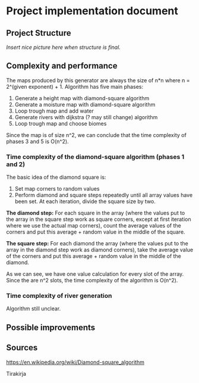 # Project implementation document

## Project Structure

*Insert nice picture here when structure is final.*

## Complexity and performance

The maps produced by this generator are always the size of n*n where n = 2^(given exponent) + 1. 
Algorithm has five main phases:

1. Generate a height map with diamond-square algorithm
2. Generate a moisture map with diamond-square algorithm
3. Loop trough map and add water
4. Generate rivers with dijkstra (? may still change) algorithm
5. Loop trough map and choose biomes

Since the map is of size n^2, we can conclude that the time complexity of phases 3 and 5 is O(n^2). 

### Time complexity of the diamond-square algorithm (phases 1 and 2)

The basic idea of the diamond square is:

1. Set map corners to random values
2. Perform diamond and square steps repeatedly until all array values have been set. At each iteration, divide the square size by two. 

**The diamond step:** For each square in the array (where the values put to the array in the square step work as square corners, except at first iteration where we use the actual map corners), count the average values of the corners and put this average + random value in the middle of the square. 

**The square step:** For each diamond the array (where the values put to the array in the diamond step work as diamond corners), take the average value of the corners and put this average + random value in the middle of the diamond.

As we can see, we have one value calculation for every slot of the array. Since the are n^2 slots, the time complexity of the algorithm is O(n^2). 

### Time complexity of river generation

Algorithm still unclear.

## Possible improvements


## Sources

https://en.wikipedia.org/wiki/Diamond-square_algorithm

Tirakirja
